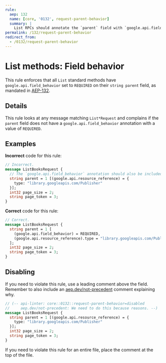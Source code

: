 ```yaml
---
rule:
  aep: 132
  name: [core, '0132', request-parent-behavior]
  summary: |
    List RPCs should annotate the `parent` field with `google.api.field_behavior`.
permalink: /132/request-parent-behavior
redirect_from:
  - /0132/request-parent-behavior
---
```


# List methods: Field behavior

This rule enforces that all `List` standard methods have
`google.api.field_behavior` set to `REQUIRED` on their `string parent` field,
as mandated in [AEP-132][].

## Details

This rule looks at any message matching `List*Request` and complains if the
`parent` field does not have a `google.api.field_behavior` annotation with a
value of `REQUIRED`.

## Examples

**Incorrect** code for this rule:

```proto
// Incorrect.
message ListBooksRequest {
  // The `google.api.field_behavior` annotation should also be included.
  string parent = 1 [(google.api.resource_reference) = {
    type: "library.googleapis.com/Publisher"
  }];
  int32 page_size = 2;
  string page_token = 3;
}
```

**Correct** code for this rule:

```proto
// Correct.
message ListBooksRequest {
  string parent = 1 [
    (google.api.field_behavior) = REQUIRED,
    (google.api.resource_reference).type = "library.googleapis.com/Publisher"
  ];
  int32 page_size = 2;
  string page_token = 3;
}
```

## Disabling

If you need to violate this rule, use a leading comment above the field.
Remember to also include an [aep.dev/not-precedent][] comment explaining why.

```proto
// (-- api-linter: core::0132::request-parent-behavior=disabled
//     aep.dev/not-precedent: We need to do this because reasons. --)
message ListBooksRequest {
  string parent = 1 [(google.api.resource_reference) = {
    type: "library.googleapis.com/Publisher"
  }];
  int32 page_size = 2;
  string page_token = 3;
}
```

If you need to violate this rule for an entire file, place the comment at the
top of the file.

[aep-132]: https://aep.dev/132
[aep.dev/not-precedent]: https://aep.dev/not-precedent
